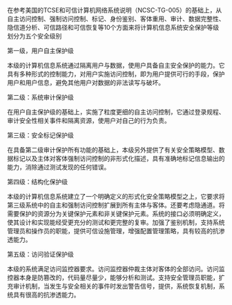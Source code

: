 在参考美国的TCSE和可信计算机网络系统说明（NCSC-TG-005）的基础上，从自主访问控制、强制访问控制、标记、身份鉴别、客体重用、审计、数据完整性、隐信道分析、可信路径和可信恢复等10个方面来将计算机信息系统安全保护等级划分为五个安全级别



第一级，用户自主保护级

本级的计算机信息系统通过隔离用户与数据，使用户具备自主安全保护的能力。它具有多种形式的控制能力，对用户实施访问控制，即为用户提供可行的手段，保护用户和用户信息，避免其他用户对数据的非法读写与破坏。

第二级：系统审计保护级

在用户自主保护级的基础上，实施了粒度更细的自主访问控制，它通过登录规程、审计安全性相关事件和隔离资源，使用户对自己的行为负责。

第三级：安全标记保护级

在具备第二级审计保护所有功能的基础上，本级另外提供了有关安全策略模型、数据标记以及主体对客体强制访问控制的非形式化描述，具有准确地标记信息输出的能力，消除通过测试发现的任何错误。

第四级：结构化保护级

本级的计算机信息系统建立了一个明确定义的形式化安全策略模型之上，它要求将第三级系统中的自主和强制访问控制扩展到所有主体与客体。还要考虑隐通道。将需要保护的资源分为关键保护元素和非关键保护元素。系统的接口必须明确定义，使其设计和实现能经受更充分的测试和更完整的复审。加强了鉴别机制，支持系统管理员和操作员的职能，提供可信设施管理，增强配置管理策略，具有较高的抗渗透能力。

第五级：访问验证保护级

本级的系统满足访问监控器要求。访问监控器仲裁主体对客体的全部访问。访问监控器本身是防篡改的，代码量尽量少，能够分析和测试。支持安全管理员职能，扩充审计机制，当发生与安全相关的事件时发出警告信号，提供，系统恢复机制，系统具有很高的抗渗透能力。





